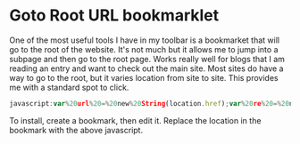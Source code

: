 # Goto Root URL bookmarklet

One of the most useful tools I have in my toolbar is a bookmarket that will go to the root of the website.  It's not much but it allows me to jump into a subpage and then go to the root page.  Works really well for blogs that I am reading an entry and want to check out the main site.  Most sites do have a way to go to the root, but it varies location from site to site.  This provides me with a standard spot to click.

```javascript
javascript:var%20url%20=%20new%20String(location.href);var%20re%20=%20new%20RegExp('https?://([A-Za-z0-9.-]+)');var%20res%20=%20url.match(re);location.href=res[0];
```

To install, create a bookmark, then edit it.  Replace the location in the bookmark with the above javascript.
